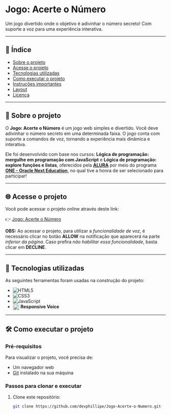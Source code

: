 # Jogo: Acerte o Número

Um jogo divertido onde o objetivo é adivinhar o número secreto! Com suporte a voz para uma experiência interativa.

---

## 🔖 Índice

- [Sobre o projeto](#sobre-o-projeto)
- [Acesse o projeto](#acesse-o-projeto)
- [Tecnologias utilizadas](#tecnologias-utilizadas)
- [Como executar o projeto](#como-executar-o-projeto)
- [Instruções importantes](#instruções-importantes)
- [Layout](#layout)
- [Licença](#licença)

---

## 📜 Sobre o projeto

O **Jogo: Acerte o Número** é um jogo web simples e divertido. Você deve adivinhar o número secreto em uma determinada faixa. O jogo conta com suporte a comandos de voz, tornando a experiência mais dinâmica e interativa.

Ele foi desenvolvido com base nos cursos: **Lógica de programação: mergulhe em programação com JavaScript** e **Lógica de programação: explore funções e listas**, oferecidos pela **[ALURA](https://www.alura.com.br/)** por meio do programa **[ONE - Oracle Next Education](https://www.oracle.com/br/education/oracle-next-education/)**, no qual tive a honra de ser selecionado para participar!

---

## 🌐 Acesse o projeto

Você pode acessar o projeto online através deste link:

👉 [Jogo: Acerte o Número](https://jogo-acerte-o-numero-three.vercel.app/)

**OBS:** Ao acessar o projeto, para utilizar a *funcionalidade de voz*, é necessário clicar no botão **ALLOW** na notificação que aparecerá na parte *inferior da página*. Caso prefira *não habilitar essa funcionalidade*, basta clicar em **DECLINE**.

---

## 🚀 Tecnologias utilizadas

As seguintes ferramentas foram usadas na construção do projeto:

- ![HTML5](https://img.shields.io/badge/HTML5-E34F26?style=for-the-badge&logo=html5&logoColor=white)  
- ![CSS3](https://img.shields.io/badge/CSS3-1572B6?style=for-the-badge&logo=css3&logoColor=white)  
- ![JavaScript](https://img.shields.io/badge/JavaScript-F7DF1E?style=for-the-badge&logo=javascript&logoColor=black)
- <img src="https://i.ibb.co/RC0Q52r/icon-1.png" alt="Responsive Voice" width="20" style="vertical-align: middle;"> <strong>Responsive Voice</strong>

---

## 🛠️ Como executar o projeto

### Pré-requisitos

Para visualizar o projeto, você precisa de:

- Um navegador web
- [Git](https://git-scm.com/) instalado na sua máquina

### Passos para clonar e executar

1. Clone este repositório:
   ```bash
   git clone https://github.com/devphillipe/Jogo-Acerte-o-Numero.git
